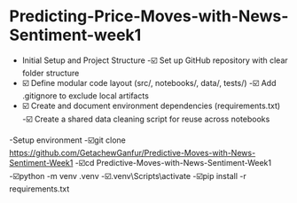 # Predicting-Price-Moves-with-News-Sentiment-week1

- Initial Setup and Project Structure
  -☑️ Set up GitHub repository with clear folder structure
 - ☑️ Define modular code layout (src/, notebooks/, data/, tests/)
  -☑️ Add .gitignore to exclude local artifacts
 - ☑️ Create and document environment dependencies (requirements.txt)
  -☑️ Create a shared data cleaning script for reuse across notebooks

-Setup environment
-☑️git clone https://github.com/GetachewGanfur/Predictive-Moves-with-News-Sentiment-Week1
-☑️cd Predictive-Moves-with-News-Sentiment-Week1
-☑️python -m venv .venv
-☑️.venv\Scripts\activate
-☑️pip install -r requirements.txt
